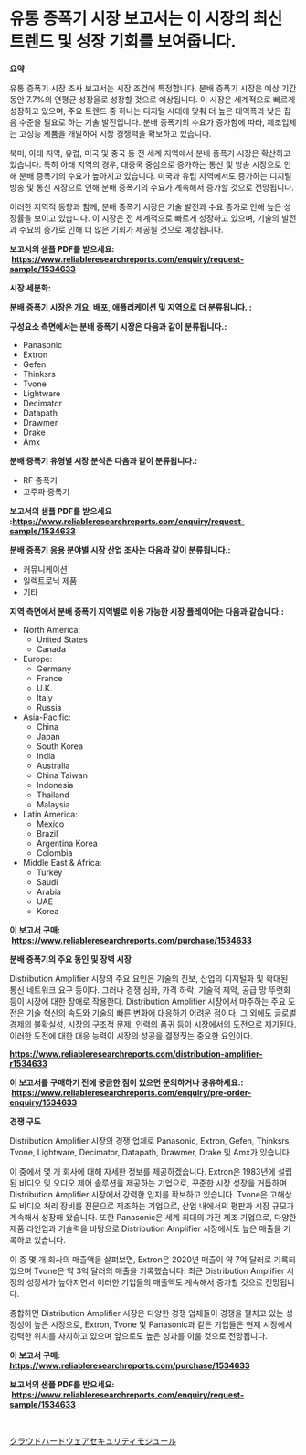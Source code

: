<p><h1>유통 증폭기 시장 보고서는 이 시장의 최신 트렌드 및 성장 기회를 보여줍니다.</h1></p><p><strong>요약</strong></p>
<p><p>유통 증폭기 시장 조사 보고서는 시장 조건에 특정합니다. 분배 증폭기 시장은 예상 기간 동안 7.7%의 연평균 성장율로 성장할 것으로 예상됩니다. 이 시장은 세계적으로 빠르게 성장하고 있으며, 주요 트렌드 중 하나는 디지털 시대에 맞춰 더 높은 대역폭과 낮은 잡음 수준을 필요로 하는 기술 발전입니다. 분배 증폭기의 수요가 증가함에 따라, 제조업체는 고성능 제품을 개발하여 시장 경쟁력을 확보하고 있습니다.</p><p>북미, 아태 지역, 유럽, 미국 및 중국 등 전 세계 지역에서 분배 증폭기 시장은 확산하고 있습니다. 특히 아태 지역의 경우, 대중국 중심으로 증가하는 통신 및 방송 시장으로 인해 분배 증폭기의 수요가 높아지고 있습니다. 미국과 유럽 지역에서도 증가하는 디지털 방송 및 통신 시장으로 인해 분배 증폭기의 수요가 계속해서 증가할 것으로 전망됩니다.</p><p>이러한 지역적 동향과 함께, 분배 증폭기 시장은 기술 발전과 수요 증가로 인해 높은 성장률을 보이고 있습니다. 이 시장은 전 세계적으로 빠르게 성장하고 있으며, 기술의 발전과 수요의 증가로 인해 더 많은 기회가 제공될 것으로 예상됩니다.</p></p>
<p><strong>보고서의 샘플 PDF를 받으세요: &nbsp;<a href="https://www.reliableresearchreports.com/enquiry/request-sample/1534633">https://www.reliableresearchreports.com/enquiry/request-sample/1534633</a></strong></p>
<p><strong>시장 세분화:</strong></p>
<p><strong> 분배 증폭기 시장은 개요, 배포, 애플리케이션 및 지역으로 더 분류됩니다. :</strong></p>
<p><strong>구성요소 측면에서는 분배 증폭기 시장은 다음과 같이 분류됩니다.:</strong></p>
<p><ul><li>Panasonic</li><li>Extron</li><li>Gefen</li><li>Thinksrs</li><li>Tvone</li><li>Lightware</li><li>Decimator</li><li>Datapath</li><li>Drawmer</li><li>Drake</li><li>Amx</li></ul></p>
<p><strong> 분배 증폭기 유형별 시장 분석은 다음과 같이 분류됩니다.:</strong></p>
<p><ul><li>RF 증폭기</li><li>고주파 증폭기</li></ul></p>
<p><strong>보고서의 샘플 PDF를 받으세요 :<a href="https://www.reliableresearchreports.com/enquiry/request-sample/1534633">https://www.reliableresearchreports.com/enquiry/request-sample/1534633</a></strong></p>
<p><strong> 분배 증폭기 응용 분야별 시장 산업 조사는 다음과 같이 분류됩니다.:</strong></p>
<p><ul><li>커뮤니케이션</li><li>일렉트로닉 제품</li><li>기타</li></ul></p>
<p><strong>지역 측면에서 분배 증폭기 지역별로 이용 가능한 시장 플레이어는 다음과 같습니다.:</strong></p>
<p><ul>
    <li>
        North America:
        <ul>
            <li>United States</li>
            <li>Canada</li>
        </ul>
    </li>
    <li>
        Europe:
        <ul>
            <li>Germany</li>
            <li>France</li>
            <li>U.K.</li>
            <li>Italy</li>
            <li>Russia</li>
        </ul>
    </li>
    <li>
        Asia-Pacific:
        <ul>
            <li>China</li>
            <li>Japan</li>
            <li>South Korea</li>
            <li>India</li>
            <li>Australia</li>
            <li>China Taiwan</li>
            <li>Indonesia</li>
            <li>Thailand</li>
            <li>Malaysia</li>
        </ul>
    </li>
    <li>
        Latin America:
        <ul>
            <li>Mexico</li>
            <li>Brazil</li>
            <li>Argentina Korea</li>
            <li>Colombia</li>
        </ul>
    </li>
    <li>
        Middle East & Africa:
        <ul>
            <li>Turkey</li>
            <li>Saudi</li>
            <li>Arabia</li>
            <li>UAE</li>
            <li>Korea</li>
        </ul>
    </li>
    </ul></p>
<p><strong>이 보고서 구매: &nbsp;<a href="https://www.reliableresearchreports.com/purchase/1534633">https://www.reliableresearchreports.com/purchase/1534633</a></strong></p>
<p><strong>분배 증폭기의 주요 동인 및 장벽 시장</strong></p>
<p><p>Distribution Amplifier 시장의 주요 요인은 기술의 진보, 산업의 디지털화 및 확대된 통신 네트워크 요구 등이다. 그러나 경쟁 심화, 가격 하락, 기술적 제약, 공급 망 뚜렷화 등이 시장에 대한 장애로 작용한다. Distribution Amplifier 시장에서 마주하는 주요 도전은 기술 혁신의 속도와 기술의 빠른 변화에 대응하기 어려운 점이다. 그 외에도 글로벌 경제의 불확실성, 시장의 구조적 문제, 인력의 품귀 등이 시장에서의 도전으로 제기된다. 이러한 도전에 대한 대응 능력이 시장의 성공을 결정짓는 중요한 요인이다.</p></p>
<p><strong><a href="https://www.reliableresearchreports.com/distribution-amplifier-r1534633">https://www.reliableresearchreports.com/distribution-amplifier-r1534633</a></strong></p>
<p><strong>이 보고서를 구매하기 전에 궁금한 점이 있으면 문의하거나 공유하세요.: &nbsp;<a href="https://www.reliableresearchreports.com/enquiry/pre-order-enquiry/1534633">https://www.reliableresearchreports.com/enquiry/pre-order-enquiry/1534633</a></strong></p>
<p><strong>경쟁 구도</strong></p>
<p><p>Distribution Amplifier 시장의 경쟁 업체로 Panasonic, Extron, Gefen, Thinksrs, Tvone, Lightware, Decimator, Datapath, Drawmer, Drake 및 Amx가 있습니다. </p><p>이 중에서 몇 개 회사에 대해 자세한 정보를 제공하겠습니다. Extron은 1983년에 설립된 비디오 및 오디오 제어 솔루션을 제공하는 기업으로, 꾸준한 시장 성장을 거듭하며 Distribution Amplifier 시장에서 강력한 입지를 확보하고 있습니다. Tvone은 고해상도 비디오 처리 장비를 전문으로 제조하는 기업으로, 산업 내에서의 평판과 시장 규모가 계속해서 성장해 왔습니다. 또한 Panasonic은 세계 최대의 가전 제조 기업으로, 다양한 제품 라인업과 기술력을 바탕으로 Distribution Amplifier 시장에서도 높은 매출을 기록하고 있습니다.</p><p>이 중 몇 개 회사의 매출액을 살펴보면, Extron은 2020년 매출이 약 7억 달러로 기록되었으며 Tvone은 약 3억 달러의 매출을 기록했습니다. 최근 Distribution Amplifier 시장의 성장세가 높아지면서 이러한 기업들의 매출액도 계속해서 증가할 것으로 전망됩니다.</p><p>종합하면 Distribution Amplifier 시장은 다양한 경쟁 업체들이 경쟁을 펼치고 있는 성장성이 높은 시장으로, Extron, Tvone 및 Panasonic과 같은 기업들은 현재 시장에서 강력한 위치를 차지하고 있으며 앞으로도 높은 성과를 이룰 것으로 전망됩니다.</p></p>
<p><strong>이 보고서 구매: &nbsp; <a href="https://www.reliableresearchreports.com/purchase/1534633">https://www.reliableresearchreports.com/purchase/1534633</a></strong></p>
<p><strong>보고서의 샘플 PDF를 받으세요: &nbsp;<a href="https://www.reliableresearchreports.com/enquiry/request-sample/1534633">https://www.reliableresearchreports.com/enquiry/request-sample/1534633</a></strong><strong></strong></p>
<p>&nbsp;</p>
<p><p><a href="https://github.com/one-cool-chick/Market-Research-Report-List-1/blob/main/155021419861.md">クラウドハードウェアセキュリティモジュール</a></p></p>